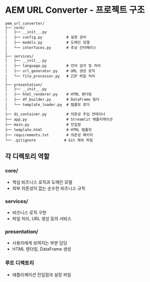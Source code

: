 # AEM URL Converter - 프로젝트 구조

```
aem_url_converter/
├── core/
│   ├── __init__.py
│   ├── config.py           # 설정 관리
│   ├── models.py           # 도메인 모델
│   └── interfaces.py       # 추상 인터페이스
│
├── services/
│   ├── __init__.py
│   ├── language.py         # 언어 감지 및 처리
│   ├── url_generator.py    # URL 생성 로직
│   └── file_processor.py   # ZIP 파일 처리
│
├── presentation/
│   ├── __init__.py
│   ├── html_renderer.py    # HTML 렌더링
│   ├── df_builder.py       # DataFrame 빌더
│   └── template_loader.py  # 템플릿 로더
│
├── di_container.py         # 의존성 주입 컨테이너
├── app.py                  # Streamlit 애플리케이션
├── main.py                 # 진입점
├── template.html           # HTML 템플릿
├── requirements.txt        # 의존성 패키지
└── .gitignore             # Git 제외 파일
```

## 각 디렉토리 역할

### **core/**
- 핵심 비즈니스 로직과 도메인 모델
- 외부 의존성이 없는 순수한 비즈니스 규칙

### **services/**
- 비즈니스 로직 구현
- 파일 처리, URL 생성 등의 서비스

### **presentation/**
- 사용자에게 보여지는 부분 담당
- HTML 렌더링, DataFrame 생성

### **루트 디렉토리**
- 애플리케이션 진입점과 설정 파일
